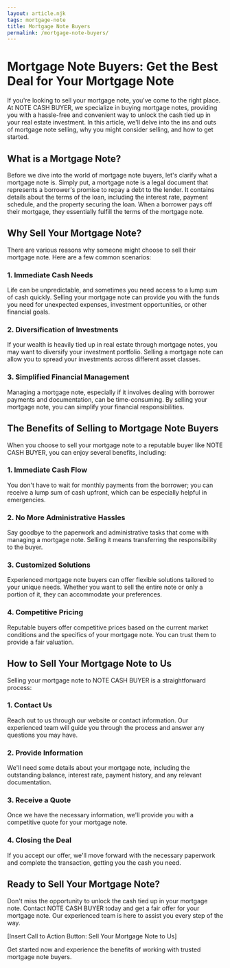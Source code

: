 ```yaml
---
layout: article.njk
tags: mortgage-note
title: Mortgage Note Buyers
permalink: /mortgage-note-buyers/
---
```


# Mortgage Note Buyers: Get the Best Deal for Your Mortgage Note

If you're looking to sell your mortgage note, you've come to the right place. At NOTE CASH BUYER, we specialize in buying mortgage notes, providing you with a hassle-free and convenient way to unlock the cash tied up in your real estate investment. In this article, we'll delve into the ins and outs of mortgage note selling, why you might consider selling, and how to get started.

## What is a Mortgage Note?

Before we dive into the world of mortgage note buyers, let's clarify what a mortgage note is. Simply put, a mortgage note is a legal document that represents a borrower's promise to repay a debt to the lender. It contains details about the terms of the loan, including the interest rate, payment schedule, and the property securing the loan. When a borrower pays off their mortgage, they essentially fulfill the terms of the mortgage note.

## Why Sell Your Mortgage Note?

There are various reasons why someone might choose to sell their mortgage note. Here are a few common scenarios:

### 1. Immediate Cash Needs

Life can be unpredictable, and sometimes you need access to a lump sum of cash quickly. Selling your mortgage note can provide you with the funds you need for unexpected expenses, investment opportunities, or other financial goals.

### 2. Diversification of Investments

If your wealth is heavily tied up in real estate through mortgage notes, you may want to diversify your investment portfolio. Selling a mortgage note can allow you to spread your investments across different asset classes.

### 3. Simplified Financial Management

Managing a mortgage note, especially if it involves dealing with borrower payments and documentation, can be time-consuming. By selling your mortgage note, you can simplify your financial responsibilities.

## The Benefits of Selling to Mortgage Note Buyers

When you choose to sell your mortgage note to a reputable buyer like NOTE CASH BUYER, you can enjoy several benefits, including:

### 1. Immediate Cash Flow

You don't have to wait for monthly payments from the borrower; you can receive a lump sum of cash upfront, which can be especially helpful in emergencies.

### 2. No More Administrative Hassles

Say goodbye to the paperwork and administrative tasks that come with managing a mortgage note. Selling it means transferring the responsibility to the buyer.

### 3. Customized Solutions

Experienced mortgage note buyers can offer flexible solutions tailored to your unique needs. Whether you want to sell the entire note or only a portion of it, they can accommodate your preferences.

### 4. Competitive Pricing

Reputable buyers offer competitive prices based on the current market conditions and the specifics of your mortgage note. You can trust them to provide a fair valuation.

## How to Sell Your Mortgage Note to Us

Selling your mortgage note to NOTE CASH BUYER is a straightforward process:

### 1. Contact Us

Reach out to us through our website or contact information. Our experienced team will guide you through the process and answer any questions you may have.

### 2. Provide Information

We'll need some details about your mortgage note, including the outstanding balance, interest rate, payment history, and any relevant documentation.

### 3. Receive a Quote

Once we have the necessary information, we'll provide you with a competitive quote for your mortgage note.

### 4. Closing the Deal

If you accept our offer, we'll move forward with the necessary paperwork and complete the transaction, getting you the cash you need.

## Ready to Sell Your Mortgage Note?

Don't miss the opportunity to unlock the cash tied up in your mortgage note. Contact NOTE CASH BUYER today and get a fair offer for your mortgage note. Our experienced team is here to assist you every step of the way.

[Insert Call to Action Button: Sell Your Mortgage Note to Us]

Get started now and experience the benefits of working with trusted mortgage note buyers.